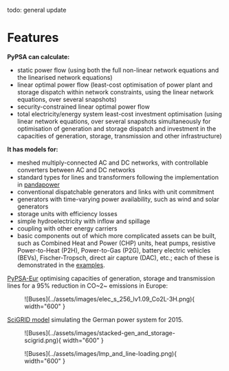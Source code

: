 
todo: general update
# Features

**PyPSA can calculate:**

* static power flow (using both the full non-linear network equations and
  the linearised network equations)
* linear optimal power flow (least-cost optimisation of power plant and storage
  dispatch within network constraints, using the linear network
  equations, over several snapshots)
* security-constrained linear optimal power flow
* total electricity/energy system least-cost investment optimisation (using linear
  network equations, over several snapshots simultaneously for
  optimisation of generation and storage dispatch and investment in
  the capacities of generation, storage, transmission and other infrastructure)

**It has models for:**

* meshed multiply-connected AC and DC networks, with controllable
  converters between AC and DC networks
* standard types for lines and transformers following the implementation in [pandapower](https://www.pandapower.org>)
* conventional dispatchable generators and links with unit commitment
* generators with time-varying power availability, such as
  wind and solar generators
* storage units with efficiency losses
* simple hydroelectricity with inflow and spillage
* coupling with other energy carriers
* basic components out of which more complicated assets can be built,
  such as Combined Heat and Power (CHP) units, heat pumps, resistive
  Power-to-Heat (P2H), Power-to-Gas (P2G), battery electric vehicles
  (BEVs), Fischer-Tropsch, direct air capture (DAC), etc.; each of
  these is demonstrated in the [examples](examples.md).


[PyPSA-Eur](https://github.com/PyPSA/pypsa-eur) optimising capacities of generation, storage and transmission lines for a 95% reduction in CO~2~ emissions in Europe:
<figure markdown="span">
  ![Buses](../assets/images/elec_s_256_lv1.09_Co2L-3H.png){ width="600" }
</figure>

[SciGRID model](https://power.scigrid.de/) simulating the German power system for 2015.

<figure markdown="span">
  ![Buses](../assets/images/stacked-gen_and_storage-scigrid.png){ width="600" }
</figure>
<figure markdown="span">
  ![Buses](../assets/images/lmp_and_line-loading.png){ width="600" }
</figure>
